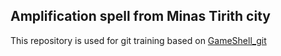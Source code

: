 ## Amplification spell from Minas Tirith city

This repository is used for git training based on [GameShell_git](https://github.com/MKessar/GameShell_git)
